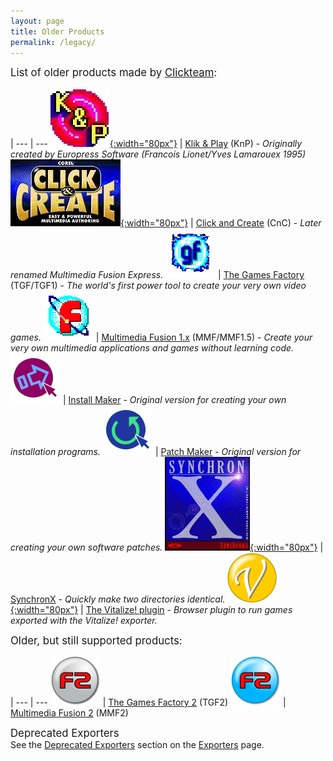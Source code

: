 ```yaml
---
layout: page
title: Older Products
permalink: /legacy/
---
```


<big>List of older products made by [Clickteam](/clickteam):</big>

 |
--- | ---
[![Klik & Play](/wiki/assets/Clickteam/Icon_KlikandPlay.png){:width="80px"}](/klik-and-play) | [Klik & Play](/klik-and-play) (KnP) - *Originally created by Europress Software (Francois Lionet/Yves Lamarouex 1995)*
[![Click and Create](/wiki/assets/Clickteam/Icon%20ClickandCreate.png){:width="80px"}](/click-and-create) | [Click and Create](/click-and-create) (CnC) - *Later renamed Multimedia Fusion Express.*
[![The Games Factory](/wiki/assets/Clickteam/Icon_TGF1.png)](/games-factory) | [The Games Factory](/games-factory) (TGF/TGF1) - *The world's first power tool to create your very own video games.*
[![Multimedia Fusion](/wiki/assets/Clickteam/Icon%20MMF1.5.png)](/fusion/1.5) | [Multimedia Fusion 1.x](/fusion/1.5) (MMF/MMF1.5) - *Create your very own multimedia applications and games without learning code.*
[![Install Maker](/wiki/assets/Clickteam/Icon%20InstallMaker.png)](/tools/install-maker) | [Install Maker](/tools/install-maker) - *Original version for creating your own installation programs.*
[![Patch Maker](/wiki/assets/Clickteam/Icon%20PatchMaker1.png)](/tools/patch-maker) | [Patch Maker](/tools/patch-maker) - *Original version for creating your own software patches.*
[![SynchronX](/wiki/assets/Clickteam/Icon%20SynchronX.png){:width="80px"}](/synchronx) | [SynchronX](/synchronx) - *Quickly make two directories identical.*
[![Vitalize!](/wiki/assets/Clickteam/Icon%20Vitalize.png){:width="80px"}](/vitalize) | [The Vitalize! plugin](/vitalize) - *Browser plugin to run games exported with the Vitalize! exporter.*


<big>Older, but still supported products:</big>

 |
--- | ---
[![The Games Factory 2](/wiki/assets/Clickteam/Icon%20TGF2.png)](/games-factory/2) | [The Games Factory 2](/games-factory/2) (TGF2)
[![Multimedia Fusion 2](/wiki/assets/Clickteam/Icon%20MMF2.png)](/fusion/2.0) | [Multimedia Fusion 2](/fusion/2.0) (MMF2)


<big>Deprecated Exporters</big>  
See the [Deprecated Exporters](/exporters#deprecated-exporters) section on the [Exporters](/exporters) page.

